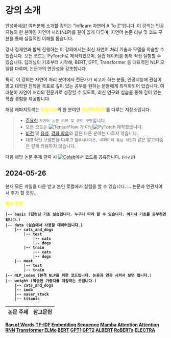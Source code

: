 # 강의 소개
안녕하세요! 여러분께 소개할 강의는 "Inflearn 자연어 A To Z"입니다. 이 강의는 인공지능의 한 분야인 자연어 처리(NLP)를 깊이 있게 다루며, 자연어 논문 리뷰 및 코드 구현을 통해 실질적인 이해를 돕습니다.

강사 정재연과 함께 진행하는 이 강의에서는 최신 자연어 처리 기술과 모델을 학습할 수 있습니다. 모든 코드는 PyTorch로 제작되었으며, 실습 데이터를 통해 직접 실험할 수 있습니다. 딥러닝의 기초부터 시작해, BERT, GPT, Transformer 등 대표적인 NLP 모델을 다루며, 논문과의 연관성을 강조합니다.

특히, 이 강의는 자연어 처리 분야에서 전문가가 되고자 하는 분들, 인공지능에 관심이 많고 대학원 진학을 목표로 깊이 있는 공부를 원하는 분들에게 최적화되어 있습니다. 여러분이 자연어 처리의 전문가로 성장할 수 있도록, 최신 연구와 실습을 통해 깊이 있는 학습 경험을 제공합니다.

해당 레파지토리는 <strong style="color: yellow;">인공지능</strong>의 한 분야인 <strong style="color: yellow;">자연어(NLP)</strong>를 다루는 저장소입니다.<br>
>- [주요한]() `자연어 논문 리뷰 및 코드 구현`입니다.<br>
>- 모든 코드는 ![TensorFlow](https://img.shields.io/badge/TensorFlow-FF6F00?style=for-the-badge&logo=tensorflow&logoColor=white)
가 아닌![PyTorch](https://img.shields.io/badge/PyTorch-EE4C2C?style=for-the-badge&logo=pytorch&logoColor=white) 제작했습니다.
>- [비전]() 및 [음성](), [강화 학습]()와 같은 다른 분야는 다루지 않습니다.<br>
>- 대표적인 모델만을 다루고 `할루시네이션, 파라미터 튜닝 체인지` 같은 알고리즘은 깊게 리뷰하지 않습니다.

다음 해당 논문 주제 클릭 시
 [![Colab](https://colab.research.google.com/assets/colab-badge.svg)](https://colab.research.google.com/여기에_노트북_URL을_입력하세요)에서 코드를 공유합니다. (`미구현`)

## 2024-05-26<br>
 현재 모든 파일을 다운 받고 본인 로컬에서 실험을 할 수 있습니다.
 ... 논문과 연관지여서 추가 할 것임...

**<strong style="color: yellow;">폴더 구조**<br>
```
|-- basic (딥런닝 기초 실습입니다. 누구나 따라 할 수 있습니다. 여기서 기초를 공부하면 됩니다.)
|-- data (실습에서 사용할 데이터입니다.)
    |-- cats_and_dogs
        |-- test
            |-- cats
            |-- dogs
        |-- train
            |-- cats
            |-- dogs
    |-- meat
        |-- test
        |-- train
|-- NLP_codes (본격 NLP을 위한 코드입니다. 논문과 연관 시켜서 보면 됩니다.)
|-- weight (학습된 가중치를 저장하는 곳입니다.)
    |-- cats_and_dogs
    |-- imdb
    |-- naver_stock
    |-- titanic
```
|**논문 주제**|**참고문헌**|
|---|----|
[Bag of Words]()
[TF-IDF]()
[Embedding]()
[Sequence]()
[Mamba]()
[Attention]()
[Attention RNN]()
[Transformer]()
[ELMo]()
[BERT]()
[GPT1]()
[GPT2]()
[ALBERT]()
[RoBERTa]()
[ELECTRA]()
